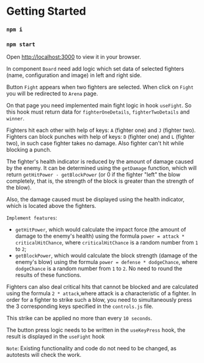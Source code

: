 # Getting Started

### `npm i`

### `npm start`

Open [http://localhost:3000](http://localhost:3000) to view it in your browser.

In component `Board` need add logic which set data of selected fighters (name, configuration and image) in left and right side.

Button `Fight` appears when two fighters are selected. When click on `Fight` you will be redirected to `Arena` page.

On that page you need implemented main fight logic in hook `useFight`.
So this hook must return data for `fighterOneDetails`, `fighterTwoDetails` and `winner`.

Fighters hit each other with help of keys: `A` (fighter one) and `J` (fighter two).
Fighters can block punches with help of keys: `D` (fighter one) and `L` (fighter two), in such case fighter takes no damage. Also fighter can't hit while blocking a punch.

The fighter's health indicator is reduced by the amount of damage caused by the enemy.
It can be determined using the `getDamage` function, which will return `getHitPower - getBlockPower` (or 0 if the fighter "left" the blow completely, that is, the strength of the block is greater than the strength of the blow).

Also, the damage caused must be displayed using the health indicator, which is located above the fighters.

`Implement features`:

- `getHitPower`, which would calculate the impact force (the amount of damage to the enemy's health) using the formula `power = attack * criticalHitChance`, where `criticalHitChance` is a random number from `1` to `2`;
- `getBlockPower`, which would calculate the block strength (damage of the enemy's blow) using the formula `power = defense * dodgeChance`, where `dodgeChance` is a random number from `1` to `2`. No need to round the results of these functions.

Fighters can also deal critical hits that cannot be blocked and are calculated using the formula `2 * attack`,where attack is a characteristic of a fighter. In order for a fighter to strike such a blow, you need to simultaneously press the 3 corresponding keys specified in the `controls.js` file.

This strike can be applied no more than every `10 seconds`.

The button press logic needs to be written in the `useKeyPress` hook, the result is displayed in the `useFight` hook

`Note`: Existing functionality and code do not need to be changed, as autotests will check the work.
